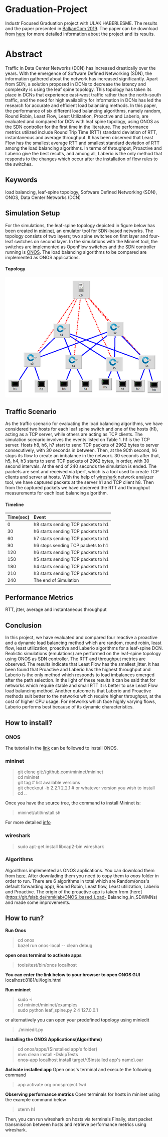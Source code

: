 # Graduation-Project
Industr Focused Graduation project with ULAK HABERLESME. The results and the paper presented in [BalkanCom 2019](http://www.balkancom.info/2019/sessions.html#students). The paper can be download from [here](https://github.com/bubblecounter/Graduation-Project/blob/master/Performance%20Evaluation%20of%20Load%20Balancing%20Algorithms%20in%20Leaf-Spine%20Based%20Data%20Center%20Networks.pdf) for more detailed information about the project and its results.

# Abstract
  Traffic in Data Center Networks (DCN) has increased drastically over the years. With the emergence of Software Defined Networking (SDN), the information gathered about the network has increased significantly. Apart from SDN, a solution proposed in DCNs to decrease the latency and complexity is using the leaf spine topology. This topology has taken its place in DCNs that experience east-west traffic rather than the north-south traffic, and the need for high availability for information in DCNs has led the research for accurate and efficient load balancing methods. In this paper, the performance of six different load balancing algorithms, namely random, Round Robin, Least Flow, Least Utilization, Proactive and Laberio, are evaluated and compared for DCN with leaf spine topology, using ONOS as the SDN controller for the first time in the literature. The performance metrics utilized include Round Trip Time (RTT) standard deviation of RTT, instantaneous and average throughput. It has been observed that Least Flow has the smallest average RTT and smallest standard deviation of RTT among the load balancing algorithms. In terms of throughput, Proactive and Laberio give the best results, and among all, Laberio is the only method that responds to the changes which occur after the installation of flow rules to the switches.
## Keywords
load balancing, leaf-spine topology, Software Defined Networking (SDN), ONOS, Data Center Networks (DCN)
## Simulation Setup
  For the simulations, the leaf-spine topology depicted in figure below has been created in [mininet](http://mininet.org/), an emulator tool for SDN-based networks. The topology consists of two layers; two spine switches on first layer and four-leaf switches on second layer. In the simulations with the Mininet tool, the switches are implemented as OpenFlow switches and the SDN controller running is [ONOS](https://www.opennetworking.org/onos/). The load balancing algorithms to be compared are implemented as ONOS applications.
#### Topology
![Topology](https://github.com/bubblecounter/Graduation-Project/blob/master/topology.png "Topology")

## Traffic Scenario
  As the traffic scenario for evaluating the load balancing algorithms, we have considered two hosts for each leaf spine switch and one of the hosts (h1), acting as a TCP server, while others are acting as TCP clients.  The simulation scenario involves the events listed on Table 1. h1 is the TCP server. Hosts h8, h6, h7 start to send TCP packets of 2962 bytes to server consecutively, with 30 seconds in between. Then, at the 90th second, h6 stops its flow to create an imbalance in the network. 30 seconds after that, h5, h4, h3 starts to send TCP packets of 2962 bytes, in order, with 30 second intervals. At the end of 240 seconds the simulation is ended. The packets are sent and received via Iperf, which is a tool used to create TCP clients and server at hosts. With the help of [wireshark](https://www.wireshark.org/) network analyzer tool, we have captured packets at the server h1 and TCP client h8. Then from the captured packets we have observed the RTT and throughput measurements for each load balancing algorithm.
 
#### Timeline
| Time(sec)     | Event         |
|:------------- |:------------- | 
| 0	  | h8 starts sending TCP packets to h1 |
| 30	| h6 starts sending TCP packets to h1 |
| 60	| h7 starts sending TCP packets to h1 |
| 90	| h6 stops sending TCP packets to h1  |
| 120	| h6 starts sending TCP packets to h1 |
| 150	| h5 starts sending TCP packets to h1 |
| 180	| h4 starts sending TCP packets to h1 |
| 210	| h3 starts sending TCP packets to h1 |
| 240	| The end of Simulation

## Performance Metrics
  RTT, jtter, average and instantaneous throughput

## Conclusion
  In this project, we have evaluated and compared four reactive a proactive and a dynamic load balancing method which are random, round robin, least flow, least utilization, proactive and Laberio algorithms for a leaf-spine DCN. Realistic simulations (emulations) are performed on the leaf-spine topology using ONOS as SDN controller. The RTT and throughput metrics are observed. The results indicate that Least Flow has the smallest jitter. It has been found that Proactive and Laberio has the highest throughput and Laberio is the only method which responds to load imbalances emerged after the path selection. 
  In the light of these results it can be said that for networks which require stable and small RTT it is better to use Least Flow load balancing method. Another outcome is that Laberio and Proactive methods suit better to the networks which require higher throughput, at the cost of higher CPU usage. For networks which face highly varying flows, Laberio performs best because of its dynamic characteristics.

## How to install?
### ONOS
  The tutorial in the [link](https://wiki.onosproject.org/display/ONOS/Development+Environment+Setup) can be followed to install ONOS.
### mininet
> git clone git://github.com/mininet/mininet <br/>
cd mininet<br/>
git tag  # list available versions<br/>
git checkout -b 2.2.1 2.2.1  # or whatever version you wish to install<br/>
cd ..<br/>

 Once you have the source tree, the command to install Mininet is:
> mininet/util/install.sh<br/>
 
 For more detailed [info](http://mininet.org/download/)
### wireshark
> sudo apt-get install libcap2-bin wireshark<br/>
### Algorithms
  Algorithms implemented as ONOS applications. You can download them from [here](https://github.com/bubblecounter/Graduation-Project/tree/master/Algorithms). After downlading them you need to copy them to *onos* folder in order to run. There are 6 algorithms in total which are Random(onos's default forwarding app), Round Robin, Least flow, Least utilization, Laberio and Proactive. The origin of the proactive app is taken from [here](https://git.fslab.de/mmklab/ONOS_based_Load- Balancing_in_SDWMNs) and made some improvements.

## How to run?
**Run Onos**
>cd onos<br/>
bazel run onos-local -- clean debug<br/>

**open onos terminal to activate apps**
> tools/test/bin/onos localhost<br/>

**You can enter the link below to your browser to open ONOS GUI**
  localhost:8181/ui/login.html

**Run mininet**

> sudo -i <br/> cd mininet/mininet/examples <br/> sudo python leaf_spine.py 2 4 127.0.0.1   
  
or alternatively you can open your predefined topology using miniedit
> ./miniedit.py<br/>

**Installing the ONOS Applications(Algorithms)**
> cd onos/apps/{$installed app's folder} <br/>
mvn clean install -DskipTests <br/>
onos-app localhost install target/{$installed app's name}.oar<br/>

**Activate installed app**
Open onos's terminal and execute the following command

> app activate org.onosproject.fwd <br/>

**Observing performance metrics**
Open terminals for hosts in mininet using the example command below
> xterm h1<br/>

Then, you can run wireshark on hosts via terminals
Finally, start packet transmission between hosts and retrieve performance metrics using wireshark.
